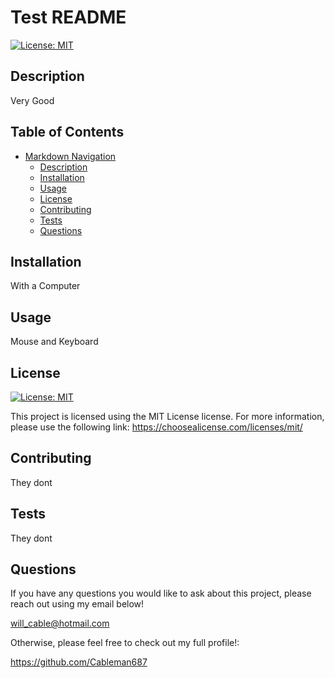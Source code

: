 # Test README
[![License: MIT](https://img.shields.io/badge/License-MIT-yellow.svg)](https://opensource.org/licenses/MIT)

      
## Description
Very Good
        
## Table of Contents
    
- [Markdown Navigation](#markdown-navigation)
    - [Description](#description)
    - [Installation](#installation)
    - [Usage](#usage)
    - [License](#license)
    - [Contributing](#contributing)
    - [Tests](#test)
    - [Questions](#questions)
        
        
## Installation
With a Computer
        
## Usage
Mouse and Keyboard
        
## License
[![License: MIT](https://img.shields.io/badge/License-MIT-yellow.svg)](https://opensource.org/licenses/MIT)

This project is licensed using the MIT License license. For more information, please use the following link:
https://choosealicense.com/licenses/mit/
        
## Contributing
They dont
        
## Tests
They dont
        
## Questions
If you have any questions you would like to ask about this project, please reach out using my email below!

will_cable@hotmail.com
     
Otherwise, please feel free to check out my full profile!:

https://github.com/Cableman687 
  
  